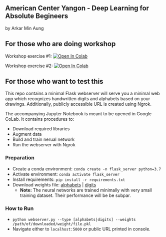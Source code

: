 ## American Center Yangon - Deep Learning for Absolute Begineers 
by Arkar Min Aung

## For those who are doing workshop

Workshop exercise #1: [![Open In Colab](https://colab.research.google.com/assets/colab-badge.svg)](https://colab.research.google.com/github/ArkAung/dl_acy_workshop/blob/master/ACY_Workshop%20(Digits).ipynb)

Workshop exercise #2: [![Open In Colab](https://colab.research.google.com/assets/colab-badge.svg)](https://colab.research.google.com/github/ArkAung/dl_acy_workshop/blob/master/ACY_Workshop%20(Alphabets).ipynb) 

## For those who want to test this

This repo contains a minimal Flask webserver will serve you a minimal web app which recognizes handwritten
digits and alphabets based on your drawings. Additionally, publicly accessible URL is created using Ngrok.

The accompanying Jupyter Notebook is meant to be opened in Google CoLab. It contains procedures to:
- Download required libraries
- Augment data
- Build and train nerual network
- Run the webserver with Ngrok

### Preparation
* Create a conda environment: `conda create -n flask_server python=3.7`
* Activate environment: `conda activate flask_server`
* Install requirements: `pip install -r requirements.txt`
* Download weights file: [alphabets](https://drive.google.com/file/d/1hcb7OFhQ5CKVv3M_Ll1xup6KTKI72uvb/view?usp=sharing) | [digits](https://drive.google.com/file/d/1wiB2JSNZHUQn_9dhITtuTSYayAk20Wts/view?usp=sharing)
    * **Note:** The neural networks are trained minimally with very small training dataset. Their performance will be be subpar. 
### How to Run
* `python webserver.py --type [alphabets|digits] --weights /path/of/downloaded/weight/file.pkl`
* Navigate either to `localhost:5000` or public URL printed in console.

